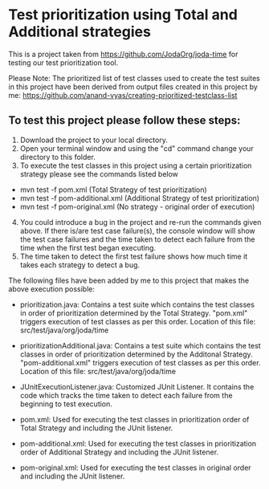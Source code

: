 # Test prioritization using Total and Additional strategies

This is a project taken from https://github.com/JodaOrg/joda-time for testing our test prioritization tool. 

Please Note:
The prioritized list of test classes used to create the test suites in this project have been derived from output files created in this project by me: https://github.com/anand-vyas/creating-prioritized-testclass-list

## To test this project please follow these steps:

1. Download the project to your local directory. 
2. Open your terminal window and using the "cd" command change your directory to this folder. 
3. To execute the test classes in this project using a certain prioritization strategy please see the commands listed below
  - mvn test -f pom.xml (Total Strategy of test prioritization)
  - mvn test -f pom-additional.xml (Additional Strategy of test prioritization)
  - mvn test -f pom-original.xml (No strategy - original order of execution)
4. You could introduce a bug in the project and re-run the commands given above. If there is/are test case failure(s), the console window will show the test case failures and the time taken to detect each failure from the time when the first test began executing. 
5. The time taken to detect the first test failure shows how much time it takes each strategy to detect a bug. 




The following files have been added by me to this project that makes the above execution possible:

- prioritization.java: Contains a test suite which contains the test classes in order of prioritization determined by the Total Strategy. "pom.xml" triggers execution of test classes as per this order. Location of this file: src/test/java/org/joda/time

- prioritizationAdditional.java: Contains a test suite which contains the test classes in order of prioritization determined by the Additonal Strategy. "pom-additional.xml" triggers execution of test classes as per this order. Location of this file: src/test/java/org/joda/time 

- JUnitExecutionListener.java: Customized JUnit Listener. It contains the code which tracks the time taken to detect each failure from the beginning to test execution. 

- pom.xml: Used for executing the test classes in prioritization order of Total Strategy and including the JUnit listener. 

- pom-additional.xml: Used for executing the test classes in prioritization order of Additional Strategy and including the JUnit listener.

- pom-original.xml: Used for executing the test classes in original order and including the JUnit listener. 

